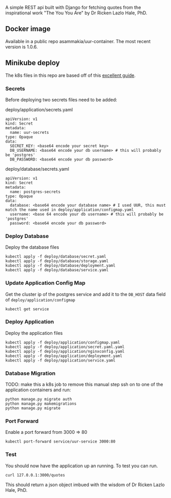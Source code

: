 A simple REST api built with Django for fetching quotes from the inspirational work "The You You Are" by Dr Ricken Lazlo Hale, PhD.

## Docker image
Available in a public repo asammakia/uur-container. The most recent version is 1.0.6.

## Minikube deploy
The k8s files in this repo are based off of this [excellent guide](https://www.youtube.com/watch?v=05BwSZ9elYI&ab_channel=Djangoroad).

### Secrets
Before deploying two secrets files need to be added:

deploy/application/secrets.yaml
```
apiVersion: v1
kind: Secret
metadata:
  name: uur-secrets
type: Opaque
data:
  SECRET_KEY: <base64 encode your secret key>
  DB_USERNAME: <base64 encode your db username> # this will probably be 'postgres'
  DB_PASSWORD: <base64 encode your db password>
```

deploy/database/secrets.yaml
```
apiVersion: v1
kind: Secret
metadata:
  name: postgres-secrets
type: Opaque
data:
  database: <base64 encode your database name> # I used UUR, this must match the name used in deploy/application/configmap.yaml
  username: <base 64 encode your db username> # this will probably be 'postgres'
  password: <base64 encode your db password>
```
### Deploy Database
Deploy the database files
```
kubectl apply -f deploy/database/secret.yaml
kubectl apply -f deploy/database/storage.yaml
kubectl apply -f deploy/database/deployment.yaml
kubectl apply -f deploy/database/service.yaml

```

### Update Application Config Map
Get the cluster ip of the postgres service and add it to the `DB_HOST` data field of `deploy/application/configmap`
```
kubectl get service
```

### Deploy Application
Deploy the application files
```
kubectl apply -f deploy/application/configmap.yaml
kubectl apply -f deploy/application/secret.yaml.yaml
kubectl apply -f deploy/application/nginxconfig.yaml
kubectl apply -f deploy/application/deployment.yaml
kubectl apply -f deploy/application/service.yaml
```

### Database Migration
TODO: make this a k8s job to remove this manual step
ssh on to one of the application containers and run:
```
python manage.py migrate auth
python manage.py makemigrations
python manage.py migrate
```

### Port Forward
Enable a port forward from 3000 => 80
```
kubectl port-forward service/uur-service 3000:80
```

### Test
You should now have the application up an running. To test you can run.
```
curl 127.0.0.1:3000/quotes
```
This should return a json object imbued with the wisdom of Dr Ricken Lazlo Hale, PhD.